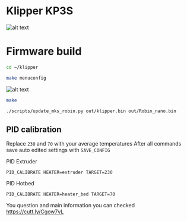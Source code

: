 # Klipper KP3S
![alt text](https://github.com/nehilo/klipper_KP3S/blob/main/klipper%20kp3s.png?raw=true)


# Firmware build

```bash
cd ~/klipper
```
```bash
make menuconfig
```

![alt text](https://github.com/nehilo/klipper_KP3S/blob/main/make.png?raw=true)

```bash
make 
```

```bash
./scripts/update_mks_robin.py out/klipper.bin out/Robin_nano.bin
```



## PID calibration
Replace `230` and `70` with your average temperatures
After all commands save auto edited settings with `SAVE_CONFIG`

PID Extruder
```
PID_CALIBRATE HEATER=extruder TARGET=230
```
PID Hotbed
```
PID_CALIBRATE HEATER=heater_bed TARGET=70
```

You question and main information you can checked https://cutt.ly/Cgow7vL
